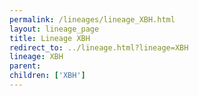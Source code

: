 ```yaml
---
permalink: /lineages/lineage_XBH.html
layout: lineage_page
title: Lineage XBH
redirect_to: ../lineage.html?lineage=XBH
lineage: XBH
parent: 
children: ['XBH']
---
```

